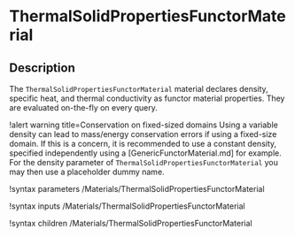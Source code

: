# ThermalSolidPropertiesFunctorMaterial

## Description

The `ThermalSolidPropertiesFunctorMaterial` material declares
density, specific heat, and thermal
conductivity as functor material properties. They are evaluated on-the-fly
on every query.

!alert warning title=Conservation on fixed-sized domains
Using a variable density can lead to mass/energy conservation errors if using
a fixed-size domain. If this is a concern, it is recommended to use
a constant density, specified independently using a [GenericFunctorMaterial.md] for example.
For the density parameter of `ThermalSolidPropertiesFunctorMaterial` you may then use a
placeholder dummy name.

!syntax parameters /Materials/ThermalSolidPropertiesFunctorMaterial

!syntax inputs /Materials/ThermalSolidPropertiesFunctorMaterial

!syntax children /Materials/ThermalSolidPropertiesFunctorMaterial

